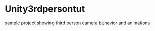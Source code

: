 Unity3rdpersontut
=================

sample project showing third person camera behavior and animations
